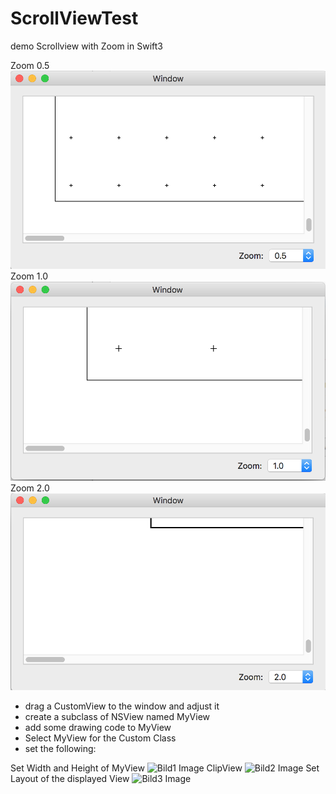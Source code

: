 # ScrollViewTest
demo Scrollview with Zoom in Swift3

Zoom 0.5
![Zoom05 Image](https://github.com/frcocoatst/ScrollViewTestZooming/blob/master/Zoom05.png)
Zoom 1.0
![Zoom10 Image](https://github.com/frcocoatst/ScrollViewTestZooming/blob/master/Zoom10.png)
Zoom 2.0
![Zoom20 Image](https://github.com/frcocoatst/ScrollViewTestZooming/blob/master/Zoom20.png)


- drag a CustomView to the window and adjust it
- create a subclass of NSView named MyView
- add some drawing code to MyView
- Select MyView for the Custom Class
- set the following:

Set Width and Height of MyView
![Bild1 Image](https://github.com/frcocoatst/ScrollViewTestZooming/blob/master/Bild1.png)
ClipView
![Bild2 Image](https://github.com/frcocoatst/ScrollViewTestZooming/blob/master/Bild2.png)
Set Layout of the displayed View
![Bild3 Image](https://github.com/frcocoatst/ScrollViewTestZooming/blob/master/Bild3.png)



